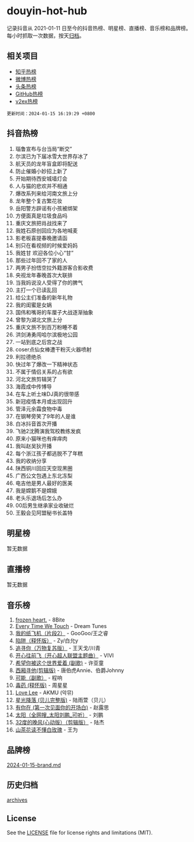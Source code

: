 # douyin-hot-hub

记录抖音从 2021-01-11 日至今的抖音热榜、明星榜、直播榜、音乐榜和品牌榜。每小时抓取一次数据，按天[归档](archives)。

## 相关项目

- [知乎热榜](https://github.com/lonnyzhang423/zhihu-hot-hub)
- [微博热榜](https://github.com/lonnyzhang423/weibo-hot-hub)
- [头条热榜](https://github.com/lonnyzhang423/toutiao-hot-hub)
- [GitHub热榜](https://github.com/lonnyzhang423/github-hot-hub)
- [v2ex热榜](https://github.com/lonnyzhang423/v2ex-hot-hub)


`更新时间：2024-01-15 16:19:29 +0800`

## 抖音热榜

1. 瑙鲁宣布与台当局“断交”
1. 尔滨已为下届冰雪大世界存冰了
1. 航天员的龙年盲盒即将配送
1. 防止催婚小妙招上新了
1. 开始期待西安城墙灯会
1. 人与猫的悲欢并不相通
1. 爆改系列来给河南文旅上分
1. 龙年整个复古繁花妆
1. 岳阳警方辟谣有小孩被绑架
1. 方便面真是垃圾食品吗
1. 重庆文旅把肖战找来了
1. 我姓石原创回应为各地喊麦
1. 影老板喜提春晚邀请函
1. 别只在看视频的时候爱妈妈
1. 我姓甘 欢迎各位小心“甘”
1. 那些过年回不了家的人
1. 两男子扮悟空拉外籍游客合影收费
1. 央视龙年春晚首次大联排
1. 当我妈说没人受得了你的脾气
1. 主打一个已读乱回
1. 给公主们准备的新年礼物
1. 我的闺蜜是女娲
1. 国伟和嘴哥的车厘子大战逐渐抽象
1. 曾黎为湖北文旅上分
1. 重庆文旅不到百万粉睡不着
1. 洪剑涛勇闯哈尔滨极地公园
1. 一站到底之后宫之战
1. coser点仙女棒遭干粉灭火器喷射
1. 利拉德绝杀
1. 快过年了爆改一下精神状态
1. 不属于情侣关系的占有欲
1. 河北文旅剪辑哭了
1. 海霞成中传博导
1. 在车上听土味DJ真的很带感
1. 新冠疫情本月或出现回升
1. 管泽元余霜食物中毒
1. 在钢琴旁笑了9年的人是谁
1. 白冰抖音首次开播
1. 飞驰2沈腾演我驾校教练发疯
1. 原来小猫咪也有痒痒肉
1. 我叫赵吴狄开播
1. 每个浙江孩子都逃脱不了年糕
1. 我的收纳分享
1. 陕西铜川回应天空现黑圈
1. 广西公文包遇上东北冻梨
1. 电吉他是男人最好的医美
1. 我是嫦鹅不是嫦娥
1. 老头乐退场后怎么办
1. 00后男生继承家业收破烂
1. 王毅会见阿盟秘书长盖特

## 明星榜

暂无数据

## 直播榜

暂无数据

## 音乐榜

1. [frozen heart.](https://sf6-cdn-tos.douyinstatic.com/obj/tos-cn-ve-2774/oIIWJfyjIACZA9zQMtnJ6hQQhFC4vhCupoRBsO) - 8Bite
1. [Every Time We Touch](https://sf3-cdn-tos.douyinstatic.com/obj/tos-cn-ve-2774/ogN6lUKQeBBfEVhIOMikG1CcJjugxk1tztZyhP) - Dream Tunes
1. [我的纸飞机（片段2）](https://sf86-cdn-tos.douyinstatic.com/obj/tos-cn-ve-2774/oM2ZrKcg2CD5AeRB2gkeXOFB1IxAGJdZPazYHf) - GooGoo/王之睿
1. [陷阱（释怀版）](https://sf86-cdn-tos.douyinstatic.com/obj/tos-cn-ve-2774/oE8C21LeZrzKLDFfQYgMzx4GAIHageG5IzayY7) - Zy/白允y
1. [追寻你（万物复苏版）](https://sf86-cdn-tos.douyinstatic.com/obj/tos-cn-ve-2774/oYeAZJsbjIDit9APmBg8u6uDUQnHmoCf3gbo74) - 王天戈/川青
1. [开心往前飞（开心超人联盟主题曲）](https://sf86-cdn-tos.douyinstatic.com/obj/tos-cn-ve-2774/9d8fb7c82cf1421fb93a9fe925275e0a) - VIVI
1. [希望你被这个世界爱着 (副歌)](https://sf86-cdn-tos.douyinstatic.com/obj/tos-cn-ve-2774/oUHCmWQfZlE3QQBKBeD8rCFLpJzPgCpImhsxMt) - 许亚童
1. [西厢寻他(剪辑版)](https://sf86-cdn-tos.douyinstatic.com/obj/tos-cn-ve-2774/oUsAVfAQKlRNxEv5qxvIB8o5qmIWUcXbzJKJhw) - 唐伯虎Annie、伯爵Johnny
1. [可能（副歌）](https://sf86-cdn-tos.douyinstatic.com/obj/tos-cn-ve-2774/cde1731888894259b333569393c2fb51) - 程响
1. [毒药 (释怀版)](https://sf86-cdn-tos.douyinstatic.com/obj/tos-cn-ve-2774/oYILMEAzspdZBIzy4frJNB8ZHPHWAhiwowd4Ad) - 周星星
1. [Love Lee](https://sf3-cdn-tos.douyinstatic.com/obj/tos-cn-ve-2774/o05GbkJGbCBTdDnMtB0fwOYgkeZp23vrWQDQBS) - AKMU (악뮤)
1. [星光降落 (贝儿完整版)](https://sf86-cdn-tos.douyinstatic.com/obj/tos-cn-ve-2774/okwB9hAwyAtsFFkFBzAX1hOOfQuIoMNs0W2Mwr) - 陆雨萱（贝儿）
1. [有你在 (第一次见面你的开场白)](https://sf86-cdn-tos.douyinstatic.com/obj/tos-cn-ve-2774/oAthrQ3ClJBfI57uBoFEgNDYtNCZ0TSYQQfxQ0) - 赵露思
1. [太阳（全网搜_太阳刘鹏_可听）](https://sf3-cdn-tos.douyinstatic.com/obj/tos-cn-ve-2774/ogWbyIQnlBFImVbeDocRdCIYtBHlbJXgfZMvgz) - 刘鹏
1. [32度的晚风(心动版）（剪辑版）](https://sf6-cdn-tos.douyinstatic.com/obj/tos-cn-ve-2774/owNyabsyWdzUulxhoJfK8IBXgp0UMQAHpvGh2B) - 陆杰
1. [山茶花读不懂白玫瑰](https://sf3-cdn-tos.douyinstatic.com/obj/tos-cn-ve-2774/osfn8B7DktrRHEPJgPCfDbw7QDQEkwC16BxZg9) - 王为

## 品牌榜

[2024-01-15-brand.md](archives/2024-01-15-brand.md)

## 历史归档

[archives](archives)

## License

See the [LICENSE](LICENSE) file for license rights and limitations (MIT).
